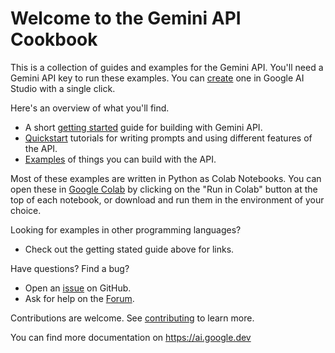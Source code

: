 # Welcome to the Gemini API Cookbook

This is a collection of guides and examples for the Gemini API. You'll need a Gemini API key to run these examples. You can [create](https://aistudio.google.com/app/apikey) one in Google AI Studio with a single click.

Here's an overview of what you'll find.
* A short [getting started](https://github.com/google-gemini/gemini-api-cookbook/blob/main/Getting_started.md) guide for building with Gemini API.
* [Quickstart](https://github.com/google-gemini/gemini-api-cookbook/tree/main/quickstarts) tutorials for writing prompts and using different features of the API.
* [Examples](https://github.com/google-gemini/gemini-api-cookbook/tree/main/examples) of things you can build with the API.

Most of these examples are written in Python as Colab Notebooks. You can open these in [Google Colab](https://colab.research.google.com/) by clicking on the "Run in Colab" button at the top of each notebook, or download and run them in the environment of your choice.

Looking for examples in other programming languages?
* Check out the getting stated guide above for links.

Have questions? Find a bug?
* Open an [issue](https://github.com/google-gemini/gemini-api-cookbook/issues) on GitHub.
* Ask for help on the [Forum](https://discuss.ai.google.dev).

Contributions are welcome. See [contributing](https://github.com/google-gemini/gemini-api-cookbook/blob/main/Contributing.md) to learn more.

You can find more documentation on https://ai.google.dev
